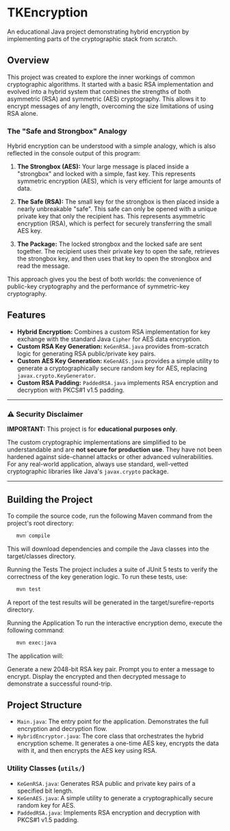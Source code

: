 # TKEncryption

An educational Java project demonstrating hybrid encryption by implementing parts of the cryptographic stack from scratch.

## Overview

This project was created to explore the inner workings of common cryptographic algorithms. It started with a basic RSA implementation and evolved into a hybrid system that combines the strengths of both asymmetric (RSA) and symmetric (AES) cryptography. This allows it to encrypt messages of any length, overcoming the size limitations of using RSA alone.

### The "Safe and Strongbox" Analogy

Hybrid encryption can be understood with a simple analogy, which is also reflected in the console output of this program:

1.  **The Strongbox (AES):** Your large message is placed inside a "strongbox" and locked with a simple, fast key. This represents symmetric encryption (AES), which is very efficient for large amounts of data.

2.  **The Safe (RSA):** The small key for the strongbox is then placed inside a nearly unbreakable "safe". This safe can only be opened with a unique private key that only the recipient has. This represents asymmetric encryption (RSA), which is perfect for securely transferring the small AES key.

3.  **The Package:** The locked strongbox and the locked safe are sent together. The recipient uses their private key to open the safe, retrieves the strongbox key, and then uses that key to open the strongbox and read the message.

This approach gives you the best of both worlds: the convenience of public-key cryptography and the performance of symmetric-key cryptography.

## Features

- **Hybrid Encryption:** Combines a custom RSA implementation for key exchange with the standard Java `Cipher` for AES data encryption.
- **Custom RSA Key Generation:** `KeGenRSA.java` provides from-scratch logic for generating RSA public/private key pairs.
- **Custom AES Key Generation:** `KeGenAES.java` provides a simple utility to generate a cryptographically secure random key for AES, replacing `javax.crypto.KeyGenerator`.
- **Custom RSA Padding:** `PaddedRSA.java` implements RSA encryption and decryption with PKCS#1 v1.5 padding.

---

### ⚠️ Security Disclaimer

**IMPORTANT:** This project is for **educational purposes only**.

The custom cryptographic implementations are simplified to be understandable and are **not secure for production use**. They have not been hardened against side-channel attacks or other advanced vulnerabilities. For any real-world application, always use standard, well-vetted cryptographic libraries like Java's `javax.crypto` package.

---


## Building the Project
To compile the source code, run the following Maven command from the project's root directory:

``` bash
   mvn compile
```

This will download dependencies and compile the Java classes into the target/classes directory.

Running the Tests
The project includes a suite of JUnit 5 tests to verify the correctness of the key generation logic. To run these tests, use:

```bash
   mvn test
```

A report of the test results will be generated in the target/surefire-reports directory.

Running the Application
To run the interactive encryption demo, execute the following command:


```bash
   mvn exec:java
```

The application will:

Generate a new 2048-bit RSA key pair.
Prompt you to enter a message to encrypt.
Display the encrypted and then decrypted message to demonstrate a successful round-trip.


## Project Structure

-   `Main.java`: The entry point for the application. Demonstrates the full encryption and decryption flow.
-   `HybridEncryptor.java`: The core class that orchestrates the hybrid encryption scheme. It generates a one-time AES key, encrypts the data with it, and then encrypts the AES key using RSA.

### Utility Classes (`utils/`)

-   `KeGenRSA.java`: Generates RSA public and private key pairs of a specified bit length.
-   `KeGenAES.java`: A simple utility to generate a cryptographically secure random key for AES.
-   `PaddedRSA.java`: Implements RSA encryption and decryption with PKCS#1 v1.5 padding.